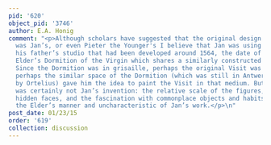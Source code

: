 ```yaml
---
pid: '620'
object_pid: '3746'
author: E.A. Honig
comment: "<p>Although scholars have suggested that the original design for this work
  was Jan’s, or even Pieter the Younger's I believe that Jan was using materials from
  his father’s studio that had been developed around 1564, the date of Pieter the
  Elder’s Dormition of the Virgin which shares a similarly constructed interior space.
  Since the Dormition was in grisaille, perhaps the original Visit was as well, or
  perhaps the similar space of the Dormition (which was still in Antwerp, and owned
  by Ortelius) gave him the idea to paint the Visit in that medium. But the latter
  was certainly not Jan’s invention: the relative scale of the figures, their often
  hidden faces, and the fascination with commonplace objects and habits are all Pieter
  the Elder’s manner and uncharacteristic of Jan’s work.</p>\n"
post_date: 01/23/15
order: '619'
collection: discussion
---
```

